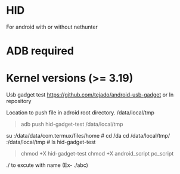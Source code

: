 # HID
For android with or without nethunter


# ADB required 

# Kernel versions (>= 3.19) 

Usb gadget test https://github.com/tejado/android-usb-gadget or In repository

Location to push file in adroid root directory. /data/local/tmp

>  adb push hid-gadget-test /data/local/tmp

su :/data/data/com.termux/files/home # cd /da cd /data/local/tmp/ :/data/local/tmp # ls 
hid-gadget-test  

>chmod +X hid-gadget-test 
>chmod +X android_script pc_script 


./ to excute with name (Ex- ./abc)
